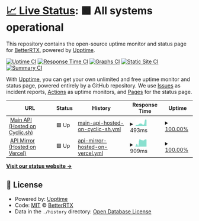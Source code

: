 # [📈 Live Status](https://BetterRTX.github.io/Uptime-Monitor): <!--live status--> **🟩 All systems operational**

This repository contains the open-source uptime monitor and status page for [BetterRTX](https://BetterRTX.github.io/Uptime-Monitor), powered by [Upptime](https://github.com/upptime/upptime).

[![Uptime CI](https://github.com/BetterRTX/Uptime-Monitor/workflows/Uptime%20CI/badge.svg)](https://github.com/BetterRTX/Uptime-Monitor/actions?query=workflow%3A%22Uptime+CI%22)
[![Response Time CI](https://github.com/BetterRTX/Uptime-Monitor/workflows/Response%20Time%20CI/badge.svg)](https://github.com/BetterRTX/Uptime-Monitor/actions?query=workflow%3A%22Response+Time+CI%22)
[![Graphs CI](https://github.com/BetterRTX/Uptime-Monitor/workflows/Graphs%20CI/badge.svg)](https://github.com/BetterRTX/Uptime-Monitor/actions?query=workflow%3A%22Graphs+CI%22)
[![Static Site CI](https://github.com/BetterRTX/Uptime-Monitor/workflows/Static%20Site%20CI/badge.svg)](https://github.com/BetterRTX/Uptime-Monitor/actions?query=workflow%3A%22Static+Site+CI%22)
[![Summary CI](https://github.com/BetterRTX/Uptime-Monitor/workflows/Summary%20CI/badge.svg)](https://github.com/BetterRTX/Uptime-Monitor/actions?query=workflow%3A%22Summary+CI%22)

With [Upptime](https://upptime.js.org), you can get your own unlimited and free uptime monitor and status page, powered entirely by a GitHub repository. We use [Issues](https://github.com/BetterRTX/Uptime-Monitor/issues) as incident reports, [Actions](https://github.com/BetterRTX/Uptime-Monitor/actions) as uptime monitors, and [Pages](https://BetterRTX.github.io/Uptime-Monitor) for the status page.

<!--start: status pages-->
<!-- This summary is generated by Upptime (https://github.com/upptime/upptime) -->
<!-- Do not edit this manually, your changes will be overwritten -->
<!-- prettier-ignore -->
| URL | Status | History | Response Time | Uptime |
| --- | ------ | ------- | ------------- | ------ |
| <img alt="" src="https://icons.duckduckgo.com/ip3/betterrtx.cyclic.app.ico" height="13"> [Main API (Hosted on Cyclic.sh)](https://betterrtx.cyclic.app/) | 🟩 Up | [main-api-hosted-on-cyclic-sh.yml](https://github.com/BetterRTX/Uptime-Monitor/commits/HEAD/history/main-api-hosted-on-cyclic-sh.yml) | <details><summary><img alt="Response time graph" src="./graphs/main-api-hosted-on-cyclic-sh/response-time-week.png" height="20"> 493ms</summary><br><a href="https://BetterRTX.github.io/Uptime-Monitor/history/main-api-hosted-on-cyclic-sh"><img alt="Response time 493" src="https://img.shields.io/endpoint?url=https%3A%2F%2Fraw.githubusercontent.com%2FBetterRTX%2FUptime-Monitor%2FHEAD%2Fapi%2Fmain-api-hosted-on-cyclic-sh%2Fresponse-time.json"></a><br><a href="https://BetterRTX.github.io/Uptime-Monitor/history/main-api-hosted-on-cyclic-sh"><img alt="24-hour response time 1174" src="https://img.shields.io/endpoint?url=https%3A%2F%2Fraw.githubusercontent.com%2FBetterRTX%2FUptime-Monitor%2FHEAD%2Fapi%2Fmain-api-hosted-on-cyclic-sh%2Fresponse-time-day.json"></a><br><a href="https://BetterRTX.github.io/Uptime-Monitor/history/main-api-hosted-on-cyclic-sh"><img alt="7-day response time 493" src="https://img.shields.io/endpoint?url=https%3A%2F%2Fraw.githubusercontent.com%2FBetterRTX%2FUptime-Monitor%2FHEAD%2Fapi%2Fmain-api-hosted-on-cyclic-sh%2Fresponse-time-week.json"></a><br><a href="https://BetterRTX.github.io/Uptime-Monitor/history/main-api-hosted-on-cyclic-sh"><img alt="30-day response time 493" src="https://img.shields.io/endpoint?url=https%3A%2F%2Fraw.githubusercontent.com%2FBetterRTX%2FUptime-Monitor%2FHEAD%2Fapi%2Fmain-api-hosted-on-cyclic-sh%2Fresponse-time-month.json"></a><br><a href="https://BetterRTX.github.io/Uptime-Monitor/history/main-api-hosted-on-cyclic-sh"><img alt="1-year response time 493" src="https://img.shields.io/endpoint?url=https%3A%2F%2Fraw.githubusercontent.com%2FBetterRTX%2FUptime-Monitor%2FHEAD%2Fapi%2Fmain-api-hosted-on-cyclic-sh%2Fresponse-time-year.json"></a></details> | <details><summary><a href="https://BetterRTX.github.io/Uptime-Monitor/history/main-api-hosted-on-cyclic-sh">100.00%</a></summary><a href="https://BetterRTX.github.io/Uptime-Monitor/history/main-api-hosted-on-cyclic-sh"><img alt="All-time uptime 100.00%" src="https://img.shields.io/endpoint?url=https%3A%2F%2Fraw.githubusercontent.com%2FBetterRTX%2FUptime-Monitor%2FHEAD%2Fapi%2Fmain-api-hosted-on-cyclic-sh%2Fuptime.json"></a><br><a href="https://BetterRTX.github.io/Uptime-Monitor/history/main-api-hosted-on-cyclic-sh"><img alt="24-hour uptime 100.00%" src="https://img.shields.io/endpoint?url=https%3A%2F%2Fraw.githubusercontent.com%2FBetterRTX%2FUptime-Monitor%2FHEAD%2Fapi%2Fmain-api-hosted-on-cyclic-sh%2Fuptime-day.json"></a><br><a href="https://BetterRTX.github.io/Uptime-Monitor/history/main-api-hosted-on-cyclic-sh"><img alt="7-day uptime 100.00%" src="https://img.shields.io/endpoint?url=https%3A%2F%2Fraw.githubusercontent.com%2FBetterRTX%2FUptime-Monitor%2FHEAD%2Fapi%2Fmain-api-hosted-on-cyclic-sh%2Fuptime-week.json"></a><br><a href="https://BetterRTX.github.io/Uptime-Monitor/history/main-api-hosted-on-cyclic-sh"><img alt="30-day uptime 100.00%" src="https://img.shields.io/endpoint?url=https%3A%2F%2Fraw.githubusercontent.com%2FBetterRTX%2FUptime-Monitor%2FHEAD%2Fapi%2Fmain-api-hosted-on-cyclic-sh%2Fuptime-month.json"></a><br><a href="https://BetterRTX.github.io/Uptime-Monitor/history/main-api-hosted-on-cyclic-sh"><img alt="1-year uptime 100.00%" src="https://img.shields.io/endpoint?url=https%3A%2F%2Fraw.githubusercontent.com%2FBetterRTX%2FUptime-Monitor%2FHEAD%2Fapi%2Fmain-api-hosted-on-cyclic-sh%2Fuptime-year.json"></a></details>
| <img alt="" src="https://icons.duckduckgo.com/ip3/betterrtx.vercel.app.ico" height="13"> [API Mirror (Hosted on Vercel)](https://betterrtx.vercel.app/) | 🟩 Up | [api-mirror-hosted-on-vercel.yml](https://github.com/BetterRTX/Uptime-Monitor/commits/HEAD/history/api-mirror-hosted-on-vercel.yml) | <details><summary><img alt="Response time graph" src="./graphs/api-mirror-hosted-on-vercel/response-time-week.png" height="20"> 909ms</summary><br><a href="https://BetterRTX.github.io/Uptime-Monitor/history/api-mirror-hosted-on-vercel"><img alt="Response time 909" src="https://img.shields.io/endpoint?url=https%3A%2F%2Fraw.githubusercontent.com%2FBetterRTX%2FUptime-Monitor%2FHEAD%2Fapi%2Fapi-mirror-hosted-on-vercel%2Fresponse-time.json"></a><br><a href="https://BetterRTX.github.io/Uptime-Monitor/history/api-mirror-hosted-on-vercel"><img alt="24-hour response time 1118" src="https://img.shields.io/endpoint?url=https%3A%2F%2Fraw.githubusercontent.com%2FBetterRTX%2FUptime-Monitor%2FHEAD%2Fapi%2Fapi-mirror-hosted-on-vercel%2Fresponse-time-day.json"></a><br><a href="https://BetterRTX.github.io/Uptime-Monitor/history/api-mirror-hosted-on-vercel"><img alt="7-day response time 909" src="https://img.shields.io/endpoint?url=https%3A%2F%2Fraw.githubusercontent.com%2FBetterRTX%2FUptime-Monitor%2FHEAD%2Fapi%2Fapi-mirror-hosted-on-vercel%2Fresponse-time-week.json"></a><br><a href="https://BetterRTX.github.io/Uptime-Monitor/history/api-mirror-hosted-on-vercel"><img alt="30-day response time 909" src="https://img.shields.io/endpoint?url=https%3A%2F%2Fraw.githubusercontent.com%2FBetterRTX%2FUptime-Monitor%2FHEAD%2Fapi%2Fapi-mirror-hosted-on-vercel%2Fresponse-time-month.json"></a><br><a href="https://BetterRTX.github.io/Uptime-Monitor/history/api-mirror-hosted-on-vercel"><img alt="1-year response time 909" src="https://img.shields.io/endpoint?url=https%3A%2F%2Fraw.githubusercontent.com%2FBetterRTX%2FUptime-Monitor%2FHEAD%2Fapi%2Fapi-mirror-hosted-on-vercel%2Fresponse-time-year.json"></a></details> | <details><summary><a href="https://BetterRTX.github.io/Uptime-Monitor/history/api-mirror-hosted-on-vercel">100.00%</a></summary><a href="https://BetterRTX.github.io/Uptime-Monitor/history/api-mirror-hosted-on-vercel"><img alt="All-time uptime 100.00%" src="https://img.shields.io/endpoint?url=https%3A%2F%2Fraw.githubusercontent.com%2FBetterRTX%2FUptime-Monitor%2FHEAD%2Fapi%2Fapi-mirror-hosted-on-vercel%2Fuptime.json"></a><br><a href="https://BetterRTX.github.io/Uptime-Monitor/history/api-mirror-hosted-on-vercel"><img alt="24-hour uptime 100.00%" src="https://img.shields.io/endpoint?url=https%3A%2F%2Fraw.githubusercontent.com%2FBetterRTX%2FUptime-Monitor%2FHEAD%2Fapi%2Fapi-mirror-hosted-on-vercel%2Fuptime-day.json"></a><br><a href="https://BetterRTX.github.io/Uptime-Monitor/history/api-mirror-hosted-on-vercel"><img alt="7-day uptime 100.00%" src="https://img.shields.io/endpoint?url=https%3A%2F%2Fraw.githubusercontent.com%2FBetterRTX%2FUptime-Monitor%2FHEAD%2Fapi%2Fapi-mirror-hosted-on-vercel%2Fuptime-week.json"></a><br><a href="https://BetterRTX.github.io/Uptime-Monitor/history/api-mirror-hosted-on-vercel"><img alt="30-day uptime 100.00%" src="https://img.shields.io/endpoint?url=https%3A%2F%2Fraw.githubusercontent.com%2FBetterRTX%2FUptime-Monitor%2FHEAD%2Fapi%2Fapi-mirror-hosted-on-vercel%2Fuptime-month.json"></a><br><a href="https://BetterRTX.github.io/Uptime-Monitor/history/api-mirror-hosted-on-vercel"><img alt="1-year uptime 100.00%" src="https://img.shields.io/endpoint?url=https%3A%2F%2Fraw.githubusercontent.com%2FBetterRTX%2FUptime-Monitor%2FHEAD%2Fapi%2Fapi-mirror-hosted-on-vercel%2Fuptime-year.json"></a></details>

<!--end: status pages-->

[**Visit our status website →**](https://BetterRTX.github.io/Uptime-Monitor)

## 📄 License

- Powered by: [Upptime](https://github.com/upptime/upptime)
- Code: [MIT](./LICENSE) © [BetterRTX](https://BetterRTX.github.io/Uptime-Monitor)
- Data in the `./history` directory: [Open Database License](https://opendatacommons.org/licenses/odbl/1-0/)
